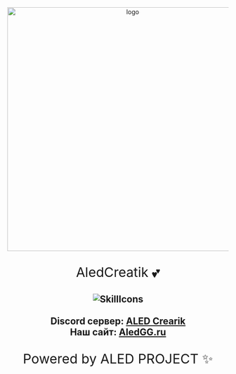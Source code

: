 <div id="logo" align="center">
<img src="https://i.imgur.com/hiZVAD2.png" alt="logo" style="width:555px;height:auto"> 
  
<p align="center" style="font-size:30px">AledCreatik 💕</p>
  
  <a>![SkillIcons](https://skillicons.dev/icons?i=js,nodejs,java,py,html,css,heroku,mongodb,vscode,discord)</a><br><br>
Discord сервер: [ALED Crearik](https://discord.gg/5BM4XD3qxM)<br>
Наш сайт: [AledGG.ru](https://aledproject.github.io)
---



<p align="center" style="font-size:30px">Powered by ALED PROJECT ✨</p>
